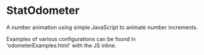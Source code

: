 # StatOdometer

A number animation using simple JavaScript to animate number increments.

Examples of various configurations can be found in 'odometerExamples.html' with the JS inline.
